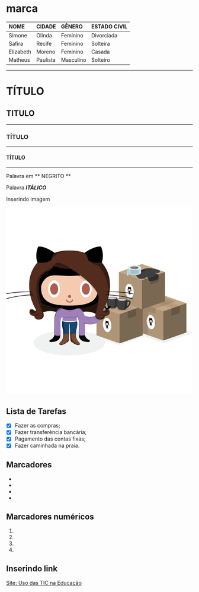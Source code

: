 # marca

NOME      | CIDADE   | GÊNERO    | ESTADO CIVIL
:---      |:---      |:---       |:---        
Simone    | Olinda   | Feminino  | Divorciada 
Safira    | Recife   | Feminino  | Solteira
Elizabeth | Moreno   | Feminino  | Casada
Matheus   | Paulista | Masculino | Solteiro




---
# TÍTULO
## TITULO 
---
### TÍTULO
---
#### TÍTULO
---

Palavra em ** NEGRITO **

Palavra __*ITÁLICO*__

Inserindo imagem 


![Imagem teste](./imagem/catghub.png)



  
## Lista de Tarefas
- [x] Fazer as compras;
- [x] Fazer transferência bancária;
- [x] Pagamento das contas fixas;
- [x] Fazer caminhada na praia.

## Marcadores
*
*
*
*

## Marcadores numéricos
1.
2.
3.
4.

## Inserindo link
[Site:  Uso das TIC na Educação]( https://sites.google.com/view/uso-das-tic-na-educacao/pagina-inicial)





